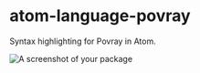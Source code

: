 # atom-language-povray

Syntax highlighting for Povray in Atom.

![A screenshot of your package](https://cloud.githubusercontent.com/assets/20040365/16993786/c547346c-4edf-11e6-9845-51886a081f16.png)
